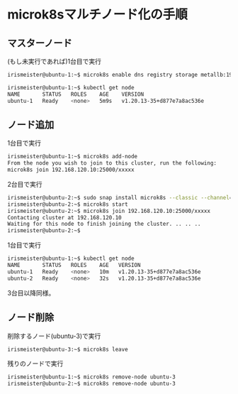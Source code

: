# microk8sマルチノード化の手順

## マスターノード
(もし未実行であれば)1台目で実行
```bash
irismeister@ubuntu-1:~$ microk8s enable dns registry storage metallb:192.168.120.110-192.168.120.130

irismeister@ubuntu-1:~$ kubectl get node
NAME       STATUS   ROLES    AGE    VERSION
ubuntu-1   Ready    <none>   5m9s   v1.20.13-35+d877e7a8ac536e
```

## ノード追加
1台目で実行
```bash
irismeister@ubuntu-1:~$ microk8s add-node
From the node you wish to join to this cluster, run the following:
microk8s join 192.168.120.10:25000/xxxxx
```
2台目で実行
```bash
irismeister@ubuntu-2:~$ sudo snap install microk8s --classic --channel=1.20
irismeister@ubuntu-2:~$ microk8s start
irismeister@ubuntu-2:~$ microk8s join 192.168.120.10:25000/xxxxx 
Contacting cluster at 192.168.120.10
Waiting for this node to finish joining the cluster. .. .. ..
irismeister@ubuntu-2:~$
```
1台目で実行
```bash
irismeister@ubuntu-1:~$ kubectl get node
NAME       STATUS   ROLES    AGE   VERSION
ubuntu-1   Ready    <none>   10m   v1.20.13-35+d877e7a8ac536e
ubuntu-2   Ready    <none>   32s   v1.20.13-35+d877e7a8ac536e
```

3台目以降同様。

## ノード削除
削除するノード(ubuntu-3)で実行
```bash
irismeister@ubuntu-3:~$ microk8s leave
```
残りのノードで実行
```bash
irismeister@ubuntu-1:~$ microk8s remove-node ubuntu-3
irismeister@ubuntu-2:~$ microk8s remove-node ubuntu-3
```
